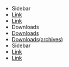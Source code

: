 <div class="well sidebar-nav">
  <ul class="nav nav-list">
    <li class="nav-header">Sidebar</li>
    <li><a href="#">Link</a></li>
    <li><a href="#">Link</a></li>
    <li class="nav-header">Downloads</li>
    <li><a href="/downloads/index.html">Downloads</a></li>
    <li><a href="/downloads/archives.html">Downloads(archives)</a></li>
    <li class="nav-header">Sidebar</li>
    <li><a href="#">Link</a></li>
    <li><a href="#">Link</a></li>
  </ul>
</div>
